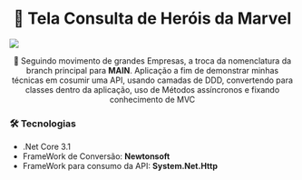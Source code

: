 <h1 align="center">🔗 Tela Consulta de Heróis da Marvel</h1>
<img src="https://img.shields.io/static/v1?label=API&message=CONSULTAHEROIS&color=33eb1f&style=for-the-badge&logo=ghost"/>
<p align="center">🚀 Seguindo movimento de grandes Empresas, a troca da nomenclatura da branch principal para <b>MAIN</b>. Aplicação a fim de demonstrar minhas técnicas em cosumir uma API, usando camadas de DDD, convertendo para classes dentro da aplicação, uso de Métodos assíncronos e fixando conhecimento de MVC</p>

<h3>🛠 Tecnologias</h3>
<ul>
    <li>.Net Core 3.1</li>
    <li>FrameWork de Conversão: <b>Newtonsoft</b></li>
    <li>FrameWork para consumo da API: <b>System.Net.Http</b></li>
</ul>

